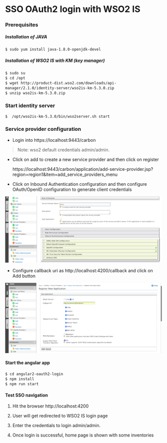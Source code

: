 # SSO OAuth2 login with WSO2 IS

### Prerequisites

##### Installation of JAVA

```
$ sudo yum install java-1.8.0-openjdk-devel
```


##### Installation of WSO2 IS with KM (key manager)

```
$ sudo su
$ cd /opt
$ wget http://product-dist.wso2.com/downloads/api-manager/2.1.0/identity-server/wso2is-km-5.3.0.zip
$ unzip wso2is-km-5.3.0.zip
```


### Start identity server

```
$  /opt/wso2is-km-5.3.0/bin/wso2server.sh start
```

### Service provider configuration

* Login into https://localhost:9443/carbon 

> Note: wso2 default credentials admin/admin.

* Click on add to create a new service provider and then click on register

   https://localhost:9443/carbon/application/add-service-provider.jsp?region=region1&item=add_service_providers_menu

* Click on Inbound Authentication configuration and then configure OAuth/OpenID configuration
to generate client credentials

![add_new_sp](images/add_new_sp.png)

* Configure callback uri as http://localhost:4200/callback and click on Add button

![add_new_app](images/add_new_app.png)

####  Start the angular app

```
$ cd angular2-oauth2-login
$ npm install
$ npm run start
```


####  Test SSO navigation

1) Hit the browser http://localhost:4200

2) User will get redirected to WSO2 IS login page

3) Enter the credentials to login admin/admin.

4) Once login is successful, home page is shown with some inventories

